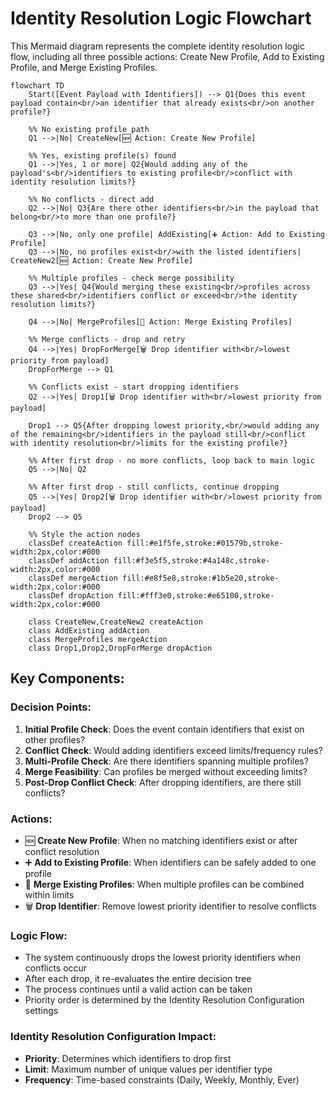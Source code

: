 # Identity Resolution Logic Flowchart

This Mermaid diagram represents the complete identity resolution logic flow, including all three possible actions: Create New Profile, Add to Existing Profile, and Merge Existing Profiles.

```mermaid
flowchart TD
    Start([Event Payload with Identifiers]) --> Q1{Does this event payload contain<br/>an identifier that already exists<br/>on another profile?}
    
    %% No existing profile path
    Q1 -->|No| CreateNew[🆕 Action: Create New Profile]
    
    %% Yes, existing profile(s) found
    Q1 -->|Yes, 1 or more| Q2{Would adding any of the payload's<br/>identifiers to existing profile<br/>conflict with identity resolution limits?}
    
    %% No conflicts - direct add
    Q2 -->|No| Q3{Are there other identifiers<br/>in the payload that belong<br/>to more than one profile?}
    
    Q3 -->|No, only one profile| AddExisting[➕ Action: Add to Existing Profile]
    Q3 -->|No, no profiles exist<br/>with the listed identifiers| CreateNew2[🆕 Action: Create New Profile]
    
    %% Multiple profiles - check merge possibility
    Q3 -->|Yes| Q4{Would merging these existing<br/>profiles across these shared<br/>identifiers conflict or exceed<br/>the identity resolution limits?}
    
    Q4 -->|No| MergeProfiles[🔀 Action: Merge Existing Profiles]
    
    %% Merge conflicts - drop and retry
    Q4 -->|Yes| DropForMerge[🗑️ Drop identifier with<br/>lowest priority from payload]
    DropForMerge --> Q1
    
    %% Conflicts exist - start dropping identifiers
    Q2 -->|Yes| Drop1[🗑️ Drop identifier with<br/>lowest priority from payload]
    
    Drop1 --> Q5{After dropping lowest priority,<br/>would adding any of the remaining<br/>identifiers in the payload still<br/>conflict with identity resolution<br/>limits for the existing profile?}
    
    %% After first drop - no more conflicts, loop back to main logic
    Q5 -->|No| Q2
    
    %% After first drop - still conflicts, continue dropping
    Q5 -->|Yes| Drop2[🗑️ Drop identifier with<br/>lowest priority from payload]
    Drop2 --> Q5
    
    %% Style the action nodes
    classDef createAction fill:#e1f5fe,stroke:#01579b,stroke-width:2px,color:#000
    classDef addAction fill:#f3e5f5,stroke:#4a148c,stroke-width:2px,color:#000
    classDef mergeAction fill:#e8f5e8,stroke:#1b5e20,stroke-width:2px,color:#000
    classDef dropAction fill:#fff3e0,stroke:#e65100,stroke-width:2px,color:#000
    
    class CreateNew,CreateNew2 createAction
    class AddExisting addAction
    class MergeProfiles mergeAction
    class Drop1,Drop2,DropForMerge dropAction
```

## Key Components:

### Decision Points:
1. **Initial Profile Check**: Does the event contain identifiers that exist on other profiles?
2. **Conflict Check**: Would adding identifiers exceed limits/frequency rules?
3. **Multi-Profile Check**: Are there identifiers spanning multiple profiles?
4. **Merge Feasibility**: Can profiles be merged without exceeding limits?
5. **Post-Drop Conflict Check**: After dropping identifiers, are there still conflicts?

### Actions:
- 🆕 **Create New Profile**: When no matching identifiers exist or after conflict resolution
- ➕ **Add to Existing Profile**: When identifiers can be safely added to one profile
- 🔀 **Merge Existing Profiles**: When multiple profiles can be combined within limits
- 🗑️ **Drop Identifier**: Remove lowest priority identifier to resolve conflicts

### Logic Flow:
- The system continuously drops the lowest priority identifiers when conflicts occur
- After each drop, it re-evaluates the entire decision tree
- The process continues until a valid action can be taken
- Priority order is determined by the Identity Resolution Configuration settings

### Identity Resolution Configuration Impact:
- **Priority**: Determines which identifiers to drop first
- **Limit**: Maximum number of unique values per identifier type
- **Frequency**: Time-based constraints (Daily, Weekly, Monthly, Ever)

